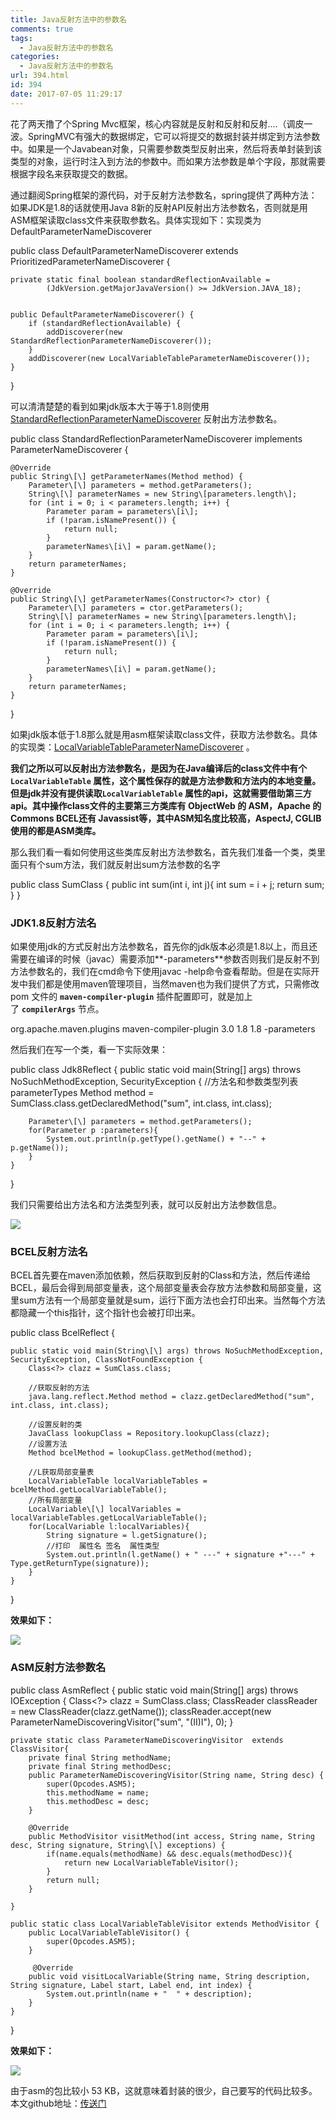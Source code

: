 ```yaml
---
title: Java反射方法中的参数名
comments: true
tags:
  - Java反射方法中的参数名
categories:
  - Java反射方法中的参数名
url: 394.html
id: 394
date: 2017-07-05 11:29:17
---
```


花了两天撸了个Spring Mvc框架，核心内容就是反射和反射和反射....（调皮一波。SpringMVC有强大的数据绑定，它可以将提交的数据封装并绑定到方法参数中。如果是一个Javabean对象，只需要参数类型反射出来，然后将表单封装到该类型的对象，运行时注入到方法的参数中。而如果方法参数是单个字段，那就需要根据字段名来获取提交的数据。

通过翻阅Spring框架的源代码，对于反射方法参数名，spring提供了两种方法：如果JDK是1.8的话就使用Java 8新的反射API反射出方法参数名，否则就是用ASM框架读取class文件来获取参数名。具体实现如下：实现类为DefaultParameterNameDiscoverer

public class DefaultParameterNameDiscoverer extends PrioritizedParameterNameDiscoverer {

    private static final boolean standardReflectionAvailable =
            (JdkVersion.getMajorJavaVersion() >= JdkVersion.JAVA_18);


    public DefaultParameterNameDiscoverer() {
        if (standardReflectionAvailable) {
            addDiscoverer(new StandardReflectionParameterNameDiscoverer());
        }
        addDiscoverer(new LocalVariableTableParameterNameDiscoverer());
    }

}

可以清清楚楚的看到如果jdk版本大于等于1.8则使用[StandardReflectionParameterNameDiscoverer](https://github.com/spring-projects/spring-framework/blob/4.3.x/spring-core/src/main/java/org/springframework/core/StandardReflectionParameterNameDiscoverer.java) 反射出方法参数名。

public class StandardReflectionParameterNameDiscoverer implements ParameterNameDiscoverer {

	@Override
	public String\[\] getParameterNames(Method method) {
		Parameter\[\] parameters = method.getParameters();
		String\[\] parameterNames = new String\[parameters.length\];
		for (int i = 0; i < parameters.length; i++) {
			Parameter param = parameters\[i\];
			if (!param.isNamePresent()) {
				return null;
			}
			parameterNames\[i\] = param.getName();
		}
		return parameterNames;
	}

	@Override
	public String\[\] getParameterNames(Constructor<?> ctor) {
		Parameter\[\] parameters = ctor.getParameters();
		String\[\] parameterNames = new String\[parameters.length\];
		for (int i = 0; i < parameters.length; i++) {
			Parameter param = parameters\[i\];
			if (!param.isNamePresent()) {
				return null;
			}
			parameterNames\[i\] = param.getName();
		}
		return parameterNames;
	}

}

如果jdk版本低于1.8那么就是用asm框架读取class文件，获取方法参数名。具体的实现类：[LocalVariableTableParameterNameDiscoverer](https://github.com/spring-projects/spring-framework/blob/4.3.x/spring-core/src/main/java/org/springframework/core/LocalVariableTableParameterNameDiscoverer.java) 。

**我们之所以可以反射出方法参数名，是因为在Java编译后的class文件中有个`LocalVariableTable` 属性，这个属性保存的就是方法参数和方法内的本地变量。但是jdk并没有提供读取`LocalVariableTable` 属性的api，这就需要借助第三方api。其中操作class文件的主要第三方类库有 ObjectWeb 的 ASM，Apache 的 Commons BCEL还有 Javassist等，其中ASM知名度比较高，AspectJ, CGLIB使用的都是ASM类库。**

那么我们看一看如何使用这些类库反射出方法参数名，首先我们准备一个类，类里面只有个sum方法，我们就反射出sum方法参数的名字

public class SumClass {
	public int sum(int i, int j){
		int sum = i + j;
		return sum;
	}
}

### **JDK1.8反射方法名**

如果使用jdk的方式反射出方法参数名，首先你的jdk版本必须是1.8以上，而且还需要在编译的时候（javac）需要添加**-parameters**参数否则我们是反射不到方法参数名的，我们在cmd命令下使用javac -help命令查看帮助。但是在实际开发中我们都是使用maven管理项目，当然maven也为我们提供了方式，只需修改 pom 文件的 **`maven-compiler-plugin`** 插件配置即可，就是加上了 **`compilerArgs`** 节点。

<plugin>
			    <groupId>org.apache.maven.plugins</groupId>
			    <artifactId>maven-compiler-plugin</artifactId>
			    <version>3.0</version>
			    <configuration>
			        <source>1.8</source>
			        <target>1.8</target>
			        <compilerArgs>
			            <arg>-parameters</arg>
			        </compilerArgs>
			    </configuration>
			</plugin>

然后我们在写一个类，看一下实际效果：

public class Jdk8Reflect {
	public static void main(String\[\] args) throws NoSuchMethodException, SecurityException {
		//方法名和参数类型列表 parameterTypes
		Method method = SumClass.class.getDeclaredMethod("sum", int.class, int.class);
		
		Parameter\[\] parameters = method.getParameters();
		for(Parameter p :parameters){
			System.out.println(p.getType().getName() + "--" + p.getName());
		}
	}
}

我们只需要给出方法名和方法类型列表，就可以反射出方法参数信息。

![](http://www.zzcode.cn/wp-content/uploads/2017/07/1.png)

### **BCEL反射方法名**

BCEL首先要在maven添加依赖，然后获取到反射的Class和方法，然后传递给BCEL，最后会得到局部变量表，这个局部变量表会存放方法参数和局部变量，这里sum方法有一个局部变量就是sum，运行下面方法也会打印出来。当然每个方法都隐藏一个this指针，这个指针也会被打印出来。

public class BcelReflect {

	public static void main(String\[\] args) throws NoSuchMethodException, SecurityException, ClassNotFoundException {
		Class<?> clazz = SumClass.class;
		
		//获取反射的方法 
		java.lang.reflect.Method method = clazz.getDeclaredMethod("sum", int.class, int.class);
		
		//设置反射的类
		JavaClass lookupClass = Repository.lookupClass(clazz);
		//设置方法
		Method bcelMethod = lookupClass.getMethod(method);
		
		//L获取局部变量表
		LocalVariableTable localVariableTables = bcelMethod.getLocalVariableTable();
		//所有局部变量
		LocalVariable\[\] localVariables = localVariableTables.getLocalVariableTable();
		for(LocalVariable l:localVariables){
			String signature = l.getSignature();
			//打印  属性名 签名  属性类型
			System.out.println(l.getName() + " ---" + signature +"---" + Type.getReturnType(signature));
		}
	}
}

**效果如下：**

![](http://www.zzcode.cn/wp-content/uploads/2017/07/1-1.png)

### **ASM反射方法参数名**

public class AsmReflect {
	public static void main(String\[\] args) throws IOException {
		Class<?> clazz = SumClass.class;
		ClassReader classReader = new ClassReader(clazz.getName());
		classReader.accept(new ParameterNameDiscoveringVisitor("sum", "(II)I"), 0);
	}
	
	private static class ParameterNameDiscoveringVisitor  extends ClassVisitor{
		private final String methodName;
        private final String methodDesc;
        public ParameterNameDiscoveringVisitor(String name, String desc) {
            super(Opcodes.ASM5);
            this.methodName = name;
            this.methodDesc = desc;
        }
        
        @Override
        public MethodVisitor visitMethod(int access, String name, String desc, String signature, String\[\] exceptions) {
        	if(name.equals(methodName) && desc.equals(methodDesc)){
        		return new LocalVariableTableVisitor();
        	}
        	return null;
        }
		
	}
	
	public static class LocalVariableTableVisitor extends MethodVisitor {
		public LocalVariableTableVisitor() {
            super(Opcodes.ASM5);
        }
		
		 @Override
        public void visitLocalVariable(String name, String description, String signature, Label start, Label end, int index) {
            System.out.println(name + "  " + description);
        }
	}
}

**效果如下：**

![](http://www.zzcode.cn/wp-content/uploads/2017/07/1-2.png)

由于asm的包比较小 53 KB，这就意味着封装的很少，自己要写的代码比较多。本文github地址：[传送门](https://github.com/GeXyu/node/tree/master/project/reflectName)